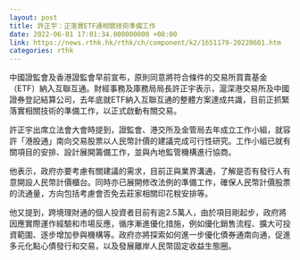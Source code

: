 ```yaml
---
layout: post
title: 許正宇：正落實ETF通相關技術準備工作
date: 2022-06-01 17:01:34.000000000 +08:00
link: https://news.rthk.hk/rthk/ch/component/k2/1651179-20220601.htm
categories: rthk
---
```


中國證監會及香港證監會早前宣布，原則同意將符合條件的交易所買賣基金（ETF）納入互聯互通。財經事務及庫務局局長許正宇表示，滬深港交易所及中國證券登記結算公司，去年底就ETF納入互聯互通的整體方案達成共識，目前正抓緊落實相關技術的準備工作，以正式啟動有關交易。

許正宇出席立法會大會時提到，證監會、港交所及金管局去年成立工作小組，就容許「港股通」南向交易股票以人民幣計價的建議完成可行性研究。工作小組已就有關項目的安排、設計展開籌備工作，並與內地監管機構進行協商。

他表示，政府亦要考慮有關建議的需求，目前正與業界溝通，了解是否有發行人有意開設人民幣計價櫃台。同時亦已展開修改法例的準備工作，確保人民幣計價股票的流通量，方向包括考慮會否免去莊家相關印花稅安排等。

他又提到，跨境理財通的個人投資者目前有逾2.5萬人，由於項目剛起步，政府將因應實際運作經驗和市場反應，循序漸進優化措施，例如優化銷售流程、擴大可投資範圍、逐步增加參與機構等。政府亦將探索如何進一步優化債券通南向通，促進多元化點心債發行和交易，以及發展離岸人民幣固定收益生態圈。
